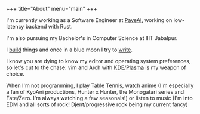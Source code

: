 +++
title="About"
menu="main"
+++

I'm currently working as a Software Engineer at [PaveAI](https://www.paveai.com/), working on low-latency backend with Rust.

I'm also pursuing my Bachelor's in Computer Science at IIIT Jabalpur.  

I [build](/projects/) things and once in a blue moon I try to [write](/blog/).

I know you are dying to know my editor and operating system preferences, so let's cut to the chase:
vim and Arch with [KDE/Plasma](https://kde.org/plasma-desktop) is my weapon of choice.  

When I'm not programming, I play Table Tennis, watch anime
(I'm especially a fan of KyoAni productions, Hunter x Hunter, the Monogatari series and Fate/Zero. I'm always watching a few seasonals!) or listen to music (I'm into EDM and all sorts of rock! Djent/progressive rock being my current fancy)

